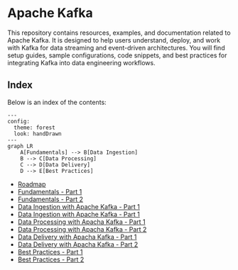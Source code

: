 # Apache Kafka

This repository contains resources, examples, and documentation related to Apache Kafka. It is designed to help users understand, deploy, and work with Kafka for data streaming and event-driven architectures. You will find setup guides, sample configurations, code snippets, and best practices for integrating Kafka into data engineering workflows.

## Index

Below is an index of the contents:

```mermaid
---
config:
  theme: forest
  look: handDrawn
---
graph LR
    A[Fundamentals] --> B[Data Ingestion]
    B --> C[Data Processing]
    C --> D[Data Delivery]
    D --> E[Best Practices]
```

- [Roadmap](markdowns/01-roadmap.md)
- [Fundamentals - Part 1](markdowns/02-fundamentals-apache-kafka-01.md)
- [Fundamentals - Part 2](markdowns/03-fundamentals-apache-kafka-02.md)
- [Data Ingestion with Apache Kafka - Part 1](markdowns/04-data-ingestion-with-apache-kafka-01.md)
- [Data Ingestion with Apache Kafka - Part 1](markdowns/05-data-ingestion-with-apache-kafka-02.md)
- [Data Processing with Apacha Kafka - Part 1](markdowns/06-data-processing-with-apache-kafka-01.md)
- [Data Processing with Apacha Kafka - Part 2](markdowns/07-data-processing-with-apache-kafka-02.md)
- [Data Delivery with Apacha Kafka - Part 1](markdowns/08-data-delivery-with-apache-kafka-01.md)
- [Data Delivery with Apacha Kafka - Part 2](markdowns/09-data-delivery-with-apache-kafka-02.md)
- [Best Practices - Part 1](markdowns/10-best-practices-01.md)
- [Best Practices - Part 2](markdowns/11-best-practices-02.md)